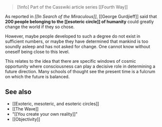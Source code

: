 
> [!info] Part of the Casswiki article series [[Fourth Way]]

As reported in _[[In Search of the Miraculous]]_, [[George Gurdjieff]] said that **200 people belonging to the [[esoteric circle]] of humanity** could greatly change the world if they so chose.

However, maybe people developed to such a degree do not exist in sufficient numbers, or maybe they have determined that mankind is too soundly asleep and has not asked for change. One cannot know without oneself being close to this level.

This relates to the idea that there are specific windows of cosmic opportunity where consciousness can play a decisive role in determining a future direction. Many schools of thought see the present time is a fulcrum on which the future is balanced.

See also
--------

*   [[Exoteric, mesoteric, and esoteric circles]]
*   [[The Wave]]
*   "[[You create your own reality]]"
*   [[Objectivity]]